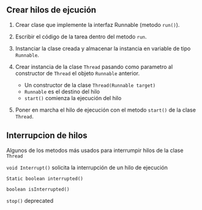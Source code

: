 ## Crear hilos de ejcución

1. Crear clase que implemente la interfaz Runnable (metodo ```run()```).


2. Escribir el código de la tarea dentro del metodo ```run```.


3. Instanciar la clase creada y almacenar la instancia en variable de tipo ```Runnable```.


4. Crear instancia de la clase ```Thread``` pasando como parametro al constructor de ```Thread``` el objeto ```Runnable``` anterior.
   
   - Un constructor de la clase ```Thread(Runnable target)```
   - ```Runnable``` es el destino del hilo
   - ```start()``` comienza la ejecución del hilo


5. Poner en marcha el hilo de ejecución con el metodo ```start()``` de la clase ```Thread```.


## Interrupcion de hilos
Algunos de los metodos más usados para interrumpir hilos de la clase ```Thread```

``` void Interrupt() ``` solicita la interrupción de un hilo de ejecución

``` Static boolean interrupted() ```

``` boolean isInterrupted() ```

``` stop() ``` deprecated


